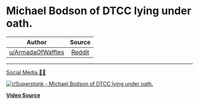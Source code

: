 Michael Bodson of DTCC lying under oath.
========================================

| Author       | Source       | 
| :-------------: |:-------------:|
|  [u/ArmadaOfWaffles](https://www.reddit.com/user/ArmadaOfWaffles/) | [Reddit](https://www.reddit.com/r/Superstonk/comments/p7gz7z/michael_bodson_of_dtcc_lying_under_oath/) | 

---

[Social Media 📲🦜](https://www.reddit.com/r/Superstonk/search?q=flair_name%3A%22Social%20Media%20%F0%9F%93%B2%F0%9F%A6%9C%22&restrict_sr=1)

[![r/Superstonk - Michael Bodson of DTCC lying under oath.](https://preview.redd.it/xwd0gy2k1ci71.png?width=640&crop=smart&auto=webp&s=48e0a10f526e73542f5ed3a2a17690ae3e203b59)](https://i.redd.it/xwd0gy2k1ci71.png)

**[Video Source](https://www.youtube.com/watch?v=IuUkB0f1ZHA)**
